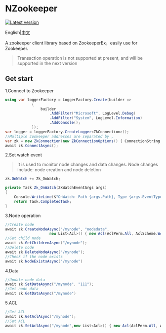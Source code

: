 # NZookeeper
[![Latest version](https://img.shields.io/nuget/v/NZookeeper.svg)](https://www.nuget.org/packages/NZookeeper/) 

English|[中文](README_zh-CN.md)

A zookeeper client library based on ZookeeperEx，easily use for Zookeeper.

> Transaction operation is not supported at present, and will be supported in the next version

## Get start

1.Connect to Zookeeper

````csharp
using var loggerFactory = LoggerFactory.Create(builder =>
            {
                builder
                    .AddFilter("Microsoft", LogLevel.Debug)
                    .AddFilter("System", LogLevel.Information)
                    .AddConsole();
            });
var logger = loggerFactory.CreateLogger<ZkConnection>();
//Multiple zookeeper addresses are separated by ,
var zk = new ZkConnection(new ZkConnectionOptions() { ConnectionString = "localhost:2181", SessionTimeout = 5000 }, logger);
await zk.ConnectAsync();
````

2.Set watch event

> It is used to monitor node changes and data changes. Node changes include: node creation and node deletion

````csharp
zk.OnWatch += Zk_OnWatch;

private Task Zk_OnWatch(ZkWatchEventArgs args)
{
    Console.WriteLine($"OnWatch: Path {args.Path}, Type {args.EventType}, State {args.State}");
    return Task.CompletedTask;
}
````

3.Node operation

````csharp
//Create node
await zk.CreateNodeAsync("/mynode", "nodedata",
                    new List<Acl>() { new Acl(AclPerm.All, AclScheme.World, AclId.World()) }, NodeType.Ephemeral);
//Get child node
await zk.GetChildrenAsync("/mynode");
//Delete node
await zk.DeleteNodeAsync("/mynode");
//Check if the node exists
await zk.NodeExistsAsync("/mynode")
````

4.Data

````csharp
//Update node data
await zk.SetDataAsync("/mynode", "111");
//Get node data
await zk.GetDataAsync("/mynode")
````

5.ACL

````csharp
//Get ACL
await zk.GetAclAsync("/mynode");
//Set ACL
await zk.SetAclAsync("/mynode",new List<Acl>() { new Acl(AclPerm.All, AclScheme.World, AclId.World()) })
````

